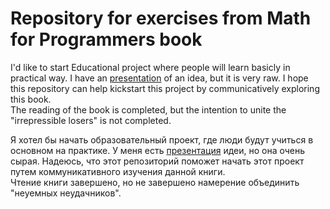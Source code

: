 # Repository for exercises from Math for Programmers book

I'd like to start Educational project where people will learn basicly in practical way. I have an [presentation](https://docs.google.com/presentation/d/1NpULtRbhZ2sXMVLB3XL59TSjXT4X1f-pPCsJtLbTG3w/edit?usp=sharing) of an idea, but it is very raw.
I hope this repository can help kickstart this project by communicatively exploring this book.  
The reading of the book is completed, but the intention to unite the "irrepressible losers" is not completed.

Я хотел бы начать образовательный проект, где люди будут учиться в основном на практике. У меня есть [презентация](https://docs.google.com/presentation/d/1mS3PPVgTIkGDfI2J9tYbEp6MBa1zK_9VNfZ6fO9b4jo/edit?usp=sharing) идеи, но она очень сырая.
Надеюсь, что этот репозиторий поможет начать этот проект путем коммуникативного изучения данной книги.  
Чтение книги завершено, но не завершено намерение объединить "неуемных неудачников".

